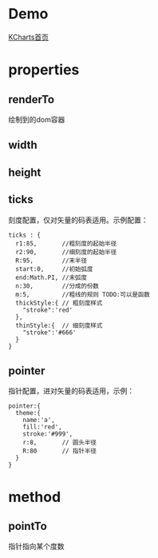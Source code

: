 # Demo
[KCharts首页](http://www.kcharts.net) 

# properties

## renderTo
绘制到的dom容器

## width

## height

## ticks
刻度配置，仅对矢量的码表适用。示例配置：

```
ticks : {
  r1:85,       //粗刻度的起始半径
  r2:90,       //细刻度的起始半径
  R:95,        //末半径
  start:0,     //初始弧度
  end:Math.PI, //末弧度
  n:30,        //分成的份数
  m:5,         //粗线的规则 TODO:可以是函数
  thickStyle:{ // 粗刻度样式
    "stroke":'red'
  },
  thinStyle:{  // 细刻度样式
    "stroke":'#666'
  }
}
```

## pointer
指针配置，进对矢量的码表适用，示例：

```
pointer:{
  theme:{
	name:'a',
	fill:'red',
	stroke:'#999',
	r:8,       // 圆头半径
	R:80       // 指针半径
  }
}
```

# method

## pointTo
指针指向某个度数
